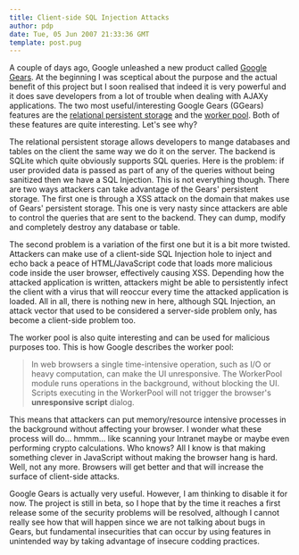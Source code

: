 ```yaml
---
title: Client-side SQL Injection Attacks
author: pdp
date: Tue, 05 Jun 2007 21:33:36 GMT
template: post.pug
---
```


A couple of days ago, Google unleashed a new product called [Google Gears](http://code.google.com/apis/gears/). At the beginning I was sceptical about the purpose and the actual benefit of this project but I soon realised that indeed it is very powerful and it does save developers from a lot of trouble when dealing with AJAXy applications. The two most useful/interesting Google Gears (GGears) features are the [relational persistent storage](http://code.google.com/apis/gears/api_database.html) and the [worker pool](http://code.google.com/apis/gears/api_workerpool.html). Both of these features are quite interesting. Let's see why?

The relational persistent storage allows developers to mange databases and tables on the client the same way we do it on the server. The backend is SQLite which quite obviously supports SQL queries. Here is the problem: if user provided data is passed as part of any of the queries without being sanitized then we have a SQL Injection. This is not everything though. There are two ways attackers can take advantage of the Gears' persistent storage. The first one is through a XSS attack on the domain that makes use of Gears' persistent storage. This one is very nasty since attackers are able to control the queries that are sent to the backend. They can dump, modify and completely destroy any database or table.

The second problem is a variation of the first one but it is a bit more twisted. Attackers can make use of a client-side SQL Injection hole to inject and echo back a peace of HTML/JavaScript code that loads more malicious code inside the user browser, effectively causing XSS. Depending how the attacked application is written, attackers might be able to persistently infect the client with a virus that will reoccur every time the attacked application is loaded. All in all, there is nothing new in here, although SQL Injection, an attack vector that used to be considered a server-side problem only, has become a client-side problem too.

The worker pool is also quite interesting and can be used for malicious purposes too. This is how Google describes the worker pool:

> In web browsers a single time-intensive operation, such as I/O or heavy computation, can make the UI unresponsive. The WorkerPool module runs operations in the background, without blocking the UI. Scripts executing in the WorkerPool will not trigger the browser's **unresponsive script** dialog.

This means that attackers can put memory/resource intensive processes in the background without affecting your browser. I wonder what these process will do... hmmm... like scanning your Intranet maybe or maybe even performing crypto calculations. Who knows? All I know is that making something clever in JavaScript without making the browser hang is hard. Well, not any more. Browsers will get better and that will increase the surface of client-side attacks.

Google Gears is actually very useful. However, I am thinking to disable it for now. The project is still in beta, so I hope that by the time it reaches a first release some of the security problems will be resolved, although I cannot really see how that will happen since we are not talking about bugs in Gears, but fundamental insecurities that can occur by using features in unintended way by taking advantage of insecure codding practices.
